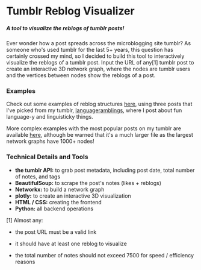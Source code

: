 # Tumblr Reblog Visualizer

##### _A tool to visualize the reblogs of tumblr posts!_

Ever wonder how a post spreads across the microblogging site tumblr? As someone who's used tumblr for the last 5+ years, this question has certainly crossed my mind, so I decided to build this tool to interactively visualize the reblogs of a tumblr post. Input the URL of any[1] tumblr post to create an interactive 3D network graph, where the nodes are tumblr users and the vertices between nodes show the reblogs of a post. 

### Examples 

Check out some examples of reblog structures [here](languageramblings.tumblr.com/reblog_viz), using three posts that I've picked from my tumblr, [languageramblings](languageramblings.tumblr.com), where I post about fun language-y and linguisticky things. 

More complex examples with the most popular posts on my tumblr are available [here](https://github.com/SerenaHuang19/tumblr_reblog_visualizer/blob/master/tumblr_highlights_manual.html), although be warned that it's a much larger file as the largest network graphs have 1000+ nodes! 

### Technical Details and Tools

* **the tumblr API:** to grab post metadata, including post date, total number of notes, and tags
* **BeautifulSoup:** to scrape the post's notes (likes + reblogs)
* **Networkx:** to build a network graph 
* **plotly:** to create an interactive 3D visualization
* **HTML / CSS:** creating the frontend 
* **Python:** all backend operations

[1] Almost any:

* the post URL must be a valid link

* it should have at least one reblog to visualize

* the total number of notes should not exceed 7500 for speed / efficiency reasons
